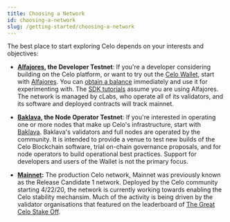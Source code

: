 ```yaml
---
title: Choosing a Network
id: choosing-a-network
slug: /getting-started/choosing-a-network
---
```


The best place to start exploring Celo depends on your interests and objectives:

- **[Alfajores](/getting-started/alfajores-testnet), the Developer Testnet**: If you're a developer considering building on the Celo platform, or want to try out the [Celo Wallet](https://celo.org/build/wallet), start with [Alfajores](/getting-started/alfajores-testnet). You can [obtain a balance](https://celo.org/build/faucet) immediately and use it for experimenting with. The [SDK tutorials](/developer-guide/start) assume you are using Alfajores. The network is managed by cLabs, who operate all of its validators, and its software and deployed contracts will track mainnet.

- **[Baklava](/getting-started/baklava-testnet), the Node Operator Testnet**: If you're interested in operating one or more nodes that make up Celo's infrastructure, start with [Baklava](/getting-started/baklava-testnet). Baklava's validators and full nodes are operated by the community. It is intended to provide a venue to test new builds of the Celo Blockchain software, trial on-chain governance proposals, and for node operators to build operational best practices. Support for developers and users of the Wallet is not the primary focus.

- **[Mainnet](/getting-started/mainnet):** The production Celo network, Mainnet was previously known as the Release Candidate 1 network. Deployed by the Celo community starting 4/22/20, the network is currently working towards enabling the Celo stability mechansim. Much of the activity is being driven by the validator organisations that featured on the leaderboard of [The Great Celo Stake Off](https://forum.celo.org/t/the-great-celo-stake-off-the-details/136).
